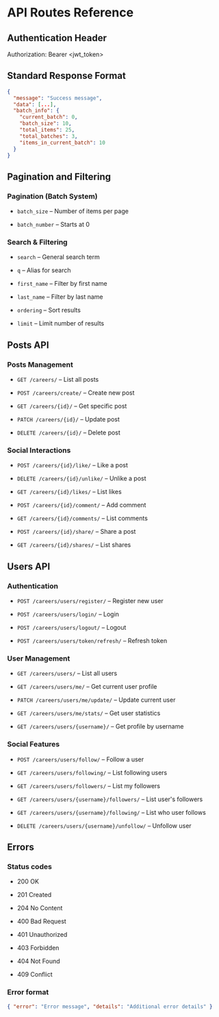 # API Routes Reference


## Authentication Header

Authorization: Bearer <jwt_token>


## Standard Response Format

```json
{
  "message": "Success message",
  "data": [...],
  "batch_info": {
    "current_batch": 0,
    "batch_size": 10,
    "total_items": 25,
    "total_batches": 3,
    "items_in_current_batch": 10
  }
}
```

## Pagination and Filtering

### Pagination (Batch System)

* `batch_size` – Number of items per page

* `batch_number` – Starts at 0

### Search & Filtering

* `search` – General search term

* `q` – Alias for search

* `first_name` – Filter by first name

* `last_name` – Filter by last name

* `ordering` – Sort results

* `limit` – Limit number of results

## Posts API

### Posts Management

* `GET /careers/` – List all posts

* `POST /careers/create/` – Create new post

* `GET /careers/{id}/` – Get specific post

* `PATCH /careers/{id}/` – Update post

* `DELETE /careers/{id}/` – Delete post

### Social Interactions

* `POST /careers/{id}/like/` – Like a post

* `DELETE /careers/{id}/unlike/` – Unlike a post

* `GET /careers/{id}/likes/` – List likes

* `POST /careers/{id}/comment/` – Add comment

* `GET /careers/{id}/comments/` – List comments

* `POST /careers/{id}/share/` – Share a post

* `GET /careers/{id}/shares/` – List shares

## Users API

### Authentication

* `POST /careers/users/register/` – Register new user

* `POST /careers/users/login/` – Login

* `POST /careers/users/logout/` – Logout

* `POST /careers/users/token/refresh/` – Refresh token

### User Management

* `GET /careers/users/` – List all users

* `GET /careers/users/me/` – Get current user profile

* `PATCH /careers/users/me/update/` – Update current user

* `GET /careers/users/me/stats/` – Get user statistics

* `GET /careers/users/{username}/` – Get profile by username

### Social Features

* `POST /careers/users/follow/` – Follow a user

* `GET /careers/users/following/` – List following users

* `GET /careers/users/followers/` – List my followers

* `GET /careers/users/{username}/followers/` – List user's followers

* `GET /careers/users/{username}/following/` – List who user follows

* `DELETE /careers/users/{username}/unfollow/` – Unfollow user

## Errors

### Status codes

* 200 OK

* 201 Created

* 204 No Content

* 400 Bad Request

* 401 Unauthorized

* 403 Forbidden

* 404 Not Found

* 409 Conflict

### Error format

```json
{ "error": "Error message", "details": "Additional error details" }
```
